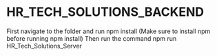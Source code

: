 # HR_TECH_SOLUTIONS_BACKEND
First navigate to the folder and run
npm install  (Make sure to install npm before running npm install)
Then run the command
npm run HR_Tech_Solutions_Server
